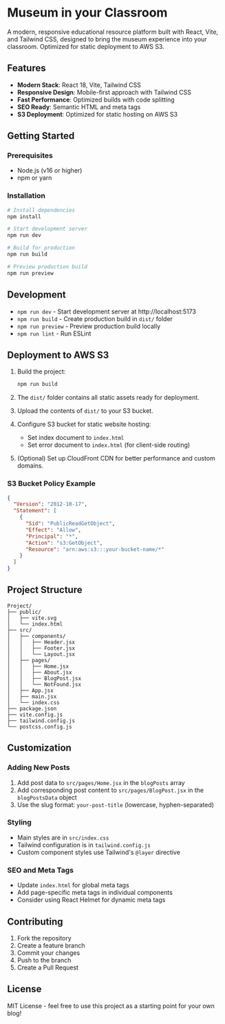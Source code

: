 # Museum in your Classroom

A modern, responsive educational resource platform built with React, Vite, and Tailwind CSS, designed to bring the museum experience into your classroom. Optimized for static deployment to AWS S3.

## Features

- **Modern Stack**: React 18, Vite, Tailwind CSS
- **Responsive Design**: Mobile-first approach with Tailwind CSS
- **Fast Performance**: Optimized builds with code splitting
- **SEO Ready**: Semantic HTML and meta tags
- **S3 Deployment**: Optimized for static hosting on AWS S3

## Getting Started

### Prerequisites

- Node.js (v16 or higher)
- npm or yarn

### Installation

```bash
# Install dependencies
npm install

# Start development server
npm run dev

# Build for production
npm run build

# Preview production build
npm run preview
```

## Development

- `npm run dev` - Start development server at http://localhost:5173
- `npm run build` - Create production build in `dist/` folder
- `npm run preview` - Preview production build locally
- `npm run lint` - Run ESLint

## Deployment to AWS S3

1. Build the project:
   ```bash
   npm run build
   ```

2. The `dist/` folder contains all static assets ready for deployment.

3. Upload the contents of `dist/` to your S3 bucket.

4. Configure S3 bucket for static website hosting:
   - Set index document to `index.html`
   - Set error document to `index.html` (for client-side routing)

5. (Optional) Set up CloudFront CDN for better performance and custom domains.

### S3 Bucket Policy Example

```json
{
  "Version": "2012-10-17",
  "Statement": [
    {
      "Sid": "PublicReadGetObject",
      "Effect": "Allow",
      "Principal": "*",
      "Action": "s3:GetObject",
      "Resource": "arn:aws:s3:::your-bucket-name/*"
    }
  ]
}
```

## Project Structure

```
Project/
├── public/
│   ├── vite.svg
│   └── index.html
├── src/
│   ├── components/
│   │   ├── Header.jsx
│   │   ├── Footer.jsx
│   │   └── Layout.jsx
│   ├── pages/
│   │   ├── Home.jsx
│   │   ├── About.jsx
│   │   ├── BlogPost.jsx
│   │   └── NotFound.jsx
│   ├── App.jsx
│   ├── main.jsx
│   └── index.css
├── package.json
├── vite.config.js
├── tailwind.config.js
└── postcss.config.js
```

## Customization

### Adding New Posts

1. Add post data to `src/pages/Home.jsx` in the `blogPosts` array
2. Add corresponding post content to `src/pages/BlogPost.jsx` in the `blogPostsData` object
3. Use the slug format: `your-post-title` (lowercase, hyphen-separated)

### Styling

- Main styles are in `src/index.css`
- Tailwind configuration is in `tailwind.config.js`
- Custom component styles use Tailwind's `@layer` directive

### SEO and Meta Tags

- Update `index.html` for global meta tags
- Add page-specific meta tags in individual components
- Consider using React Helmet for dynamic meta tags

## Contributing

1. Fork the repository
2. Create a feature branch
3. Commit your changes
4. Push to the branch
5. Create a Pull Request

## License

MIT License - feel free to use this project as a starting point for your own blog!
